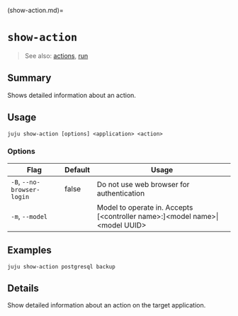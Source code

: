 (show-action.md)=
# `show-action`
> See also: [actions](#actions), [run](#run)

## Summary
Shows detailed information about an action.

## Usage
```juju show-action [options] <application> <action>```

### Options
| Flag | Default | Usage |
| --- | --- | --- |
| `-B`, `--no-browser-login` | false | Do not use web browser for authentication |
| `-m`, `--model` |  | Model to operate in. Accepts [&lt;controller name&gt;:]&lt;model name&gt;&#x7c;&lt;model UUID&gt; |

## Examples

    juju show-action postgresql backup


## Details

Show detailed information about an action on the target application.